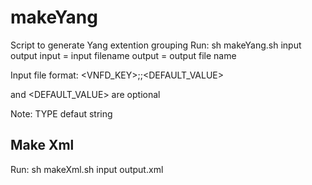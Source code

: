 # makeYang
Script to generate Yang extention grouping
Run:
  sh makeYang.sh input output
  input   = input filename
  output  = output file name

Input file format:
<VNFD_KEY>;<TYPE>;<DEFAULT_VALUE>

<TYPE> and <DEFAULT_VALUE> are optional

Note: TYPE defaut string

Make Xml
---------
Run:
  sh makeXml.sh input output.xml
